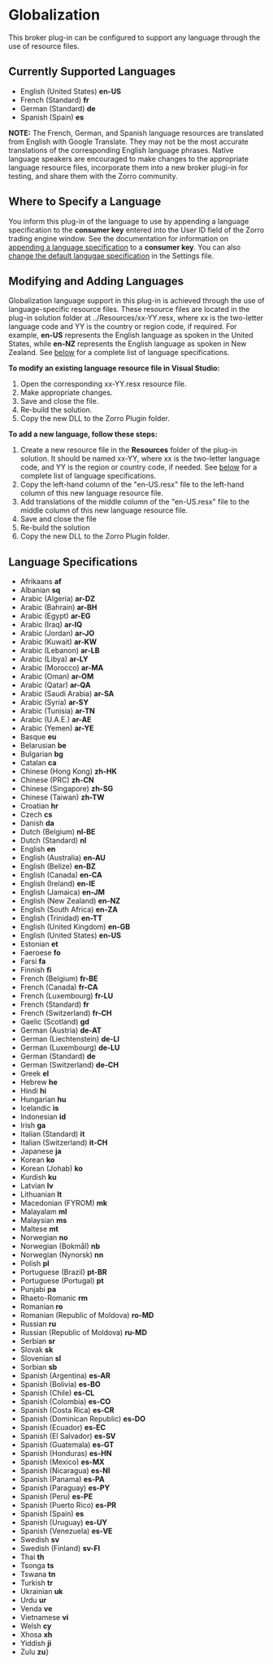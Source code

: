 # Globalization
This broker plug-in can be configured to support any language through the use of resource files.

## Currently Supported Languages

* English (United States) **en-US**
* French (Standard) **fr**
* German (Standard) **de**
* Spanish (Spain) **es**

**NOTE:** The French, German, and Spanish language resources are translated from English with Google Translate. They may not be the most accurate translations of the corresponding English language phrases. Native language speakers are encouraged to make changes to the appropriate language resource files, incorporate them into a new broker plugi-in for testing, and share them with the Zorro community.

## Where to Specify a Language
You inform this plug-in of the language to use by appending a language specification to the **consumer key** entered into the User ID field of the Zorro trading engine window. See the documentation for information on [appending a language specification](https://github.com/cwford/TDAmTrade_Zorro_Plugin#using-the-td-ameritrade-broker-plug-in) to a **consumer key**. You can also [change the default langugae specification](https://github.com/cwford/TDAmTrade_Zorro_Plugin#initializing-the-settings-file) in the Settings file.

## Modifying and Adding Languages
Globalization language support in this plug-in is achieved through the use of language-specific resource files. These resource files are located in the plug-in solution folder at ../Resources/xx-YY.resx, where xx is the two-letter language code and YY is the country or region code, if required. For example, **en-US** represents the English language as spoken in the United States, while **en-NZ** represents the English language as spoken in New Zealand. See [below](https://github.com/cwford/TDAmTrade_Zorro_Plugin/blob/master/Documentation/Languages.md#language-specifications) for a complete list of language specifications.

**To modify an existing language resource file in Visual Studio:**
1. Open the corresponding xx-YY.resx resource file.
2. Make appropriate changes.
3. Save and close the file.
4. Re-build the solution.
5. Copy the new DLL to the Zorro Plugin folder.

**To add a new language, follow these steps:**
1. Create a new resource file in the **Resources** folder of the plug-in solution. It should be named xx-YY, where xx is the two-letter language code, and YY is the region or country code, if needed. See [below](https://github.com/cwford/TDAmTrade_Zorro_Plugin/blob/master/Documentation/Languages.md#language-specifications) for a complete list of language specifications.
2. Copy the left-hand column of the "en-US.resx" file to the left-hand column of this new language resource file.
3. Add translations of the middle column of the "en-US.resx" file to the middle column of this new language resource file.
4. Save and close the file
5. Re-build the solution
6. Copy the new DLL to the Zorro Plugin folder.

## Language Specifications

* Afrikaans **af**
* Albanian **sq**
* Arabic (Algeria) **ar-DZ**
* Arabic (Bahrain) **ar-BH**
* Arabic (Egypt) **ar-EG**
* Arabic (Iraq) **ar-IQ**
* Arabic (Jordan) **ar-JO**
* Arabic (Kuwait) **ar-KW**
* Arabic (Lebanon) **ar-LB**
* Arabic (Libya) **ar-LY**
* Arabic (Morocco) **ar-MA**
* Arabic (Oman) **ar-OM**
* Arabic (Qatar) **ar-QA**
* Arabic (Saudi Arabia) **ar-SA**
* Arabic (Syria) **ar-SY**
* Arabic (Tunisia) **ar-TN**
* Arabic (U.A.E.) **ar-AE**
* Arabic (Yemen) **ar-YE**
* Basque **eu**
* Belarusian **be**
* Bulgarian **bg**
* Catalan **ca**
* Chinese (Hong Kong) **zh-HK**
* Chinese (PRC) **zh-CN**
* Chinese (Singapore) **zh-SG**
* Chinese (Taiwan) **zh-TW**
* Croatian **hr**
* Czech **cs**
* Danish **da**
* Dutch (Belgium) **nl-BE**
* Dutch (Standard) **nl**
* English **en**
* English (Australia) **en-AU**
* English (Belize) **en-BZ**
* English (Canada) **en-CA**
* English (Ireland) **en-IE**
* English (Jamaica) **en-JM**
* English (New Zealand) **en-NZ**
* English (South Africa) **en-ZA**
* English (Trinidad) **en-TT**
* English (United Kingdom) **en-GB**
* English (United States) **en-US**
* Estonian **et**
* Faeroese **fo**
* Farsi **fa**
* Finnish **fi**
* French (Belgium) **fr-BE**
* French (Canada) **fr-CA**
* French (Luxembourg) **fr-LU**
* French (Standard) **fr**
* French (Switzerland) **fr-CH**
* Gaelic (Scotland) **gd**
* German (Austria) **de-AT**
* German (Liechtenstein) **de-LI**
* German (Luxembourg) **de-LU**
* German (Standard) **de**
* German (Switzerland) **de-CH**
* Greek **el**
* Hebrew **he**
* Hindi **hi**
* Hungarian **hu**
* Icelandic **is**
* Indonesian **id**
* Irish **ga**
* Italian (Standard) **it**
* Italian (Switzerland) **it-CH**
* Japanese **ja**
* Korean **ko**
* Korean (Johab) **ko**
* Kurdish **ku**
* Latvian **lv**
* Lithuanian **lt**
* Macedonian (FYROM) **mk**
* Malayalam **ml**
* Malaysian **ms**
* Maltese **mt**
* Norwegian **no**
* Norwegian (Bokmål) **nb**
* Norwegian (Nynorsk) **nn**
* Polish **pl**
* Portuguese (Brazil) **pt-BR**
* Portuguese (Portugal) **pt**
* Punjabi **pa**
* Rhaeto-Romanic **rm**
* Romanian **ro**
* Romanian (Republic of Moldova) **ro-MD**
* Russian **ru**
* Russian (Republic of Moldova) **ru-MD**
* Serbian **sr**
* Slovak **sk**
* Slovenian **sl**
* Sorbian **sb**
* Spanish (Argentina) **es-AR**
* Spanish (Bolivia) **es-BO**
* Spanish (Chile) **es-CL**
* Spanish (Colombia) **es-CO**
* Spanish (Costa Rica) **es-CR**
* Spanish (Dominican Republic) **es-DO**
* Spanish (Ecuador) **es-EC**
* Spanish (El Salvador) **es-SV**
* Spanish (Guatemala) **es-GT**
* Spanish (Honduras) **es-HN**
* Spanish (Mexico) **es-MX**
* Spanish (Nicaragua) **es-NI**
* Spanish (Panama) **es-PA**
* Spanish (Paraguay) **es-PY**
* Spanish (Peru) **es-PE**
* Spanish (Puerto Rico) **es-PR**
* Spanish (Spain) **es**
* Spanish (Uruguay) **es-UY**
* Spanish (Venezuela) **es-VE**
* Swedish **sv**
* Swedish (Finland) **sv-FI**
* Thai **th**
* Tsonga **ts**
* Tswana **tn**
* Turkish **tr**
* Ukrainian **uk**
* Urdu **ur**
* Venda **ve**
* Vietnamese **vi**
* Welsh **cy**
* Xhosa **xh**
* Yiddish **ji**
* Zulu **zu**}

